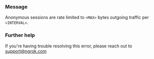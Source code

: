 
### Message
Anonymous sessions are rate limited to <code>&lt;MAX&gt;</code> bytes outgoing traffic per <code>&lt;INTERVAL&gt;</code>.

### Further help
If you're having trouble resolving this error, please reach out to [support@ngrok.com](mailto:support@ngrok.com?subject=Help%20with%20ERR_NGROK_721)

